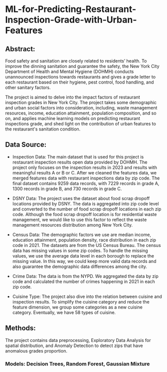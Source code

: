 # ML-for-Predicting-Restaurant-Inspection-Grade-with-Urban-Features

## Abstract:
Food safety and sanitation are closely related to residents’ health. To improve the dinning sanitation and guarantee the safety, the New York City Department of Health and Mental Hygiene (DOHMH) conducts unannounced inspections towards restaurants and gives a grade letter to each restaurant based on their hygiene, pest control, food handling, and other sanitary factors.

The project is aimed to delve into the impact factors of restaurant inspection grades in New York City. The project takes some demographic and urban social factors into consideration, including, waste management resources, income, education attainment, population composition, and so on, and applies machine learning models on predicting restaurant inspections grade, and shed light on the contribution of urban features to the restaurant's sanitation condition.

## Data Source:
- Inspection Data:
The main dataset that is used for this project is restaurant inspection results open data provided by DOHMH. The project only focuses on the inspection results in 2023 and results with meaningful results A or B or C. After we cleaned the features data, we merged features data with restaurant inspections data by zip code. The final dataset contains 9259 data records, with 7229 records in grade A, 1300 records in grade B, and 730 records in grade C.

- DSNY Data:
The project uses the dataset about food scrap dropoff locations provided by DSNY. The data is aggregated into zip code level and converted to the number of food scrap dropoff locations in each zip code. Although the food scrap dropoff location is for residential waste management, we would like to use this factor to reflect the waste management resources distribution among New York City.

- Census Data:
The demographic factors we use are median income, education attainment, population density, race distribution in each zip code in 2021. The datasets are from the US Census Bureau. The census data has missing values in some zip codes. To handle the missing values, we use the average data level in each borough to replace the missing value. In this way, we could keep more valid data records and also guarantee the demographic data differences among the city.

- Crime Data:
The data is from the NYPD. We aggregated the data by zip code and calculated the number of crimes happening in 2021 in each zip code.

- Cuisine Type:
The project also dive into the relation between cuisine and inspection results. To simplify the cuisine category and reduce the feature dimension, we group some categories as a new cuisine category. Eventually, we have 58 types of cuisine.

## Methods:
The project contains data preprocessing, Exploratory Data Analysis for spatial distribution, and Anomaly Detection to detect zips that have anomalous grades proportion. 
### Models: Decision Trees, Random Forest, Gaussian Mixture
